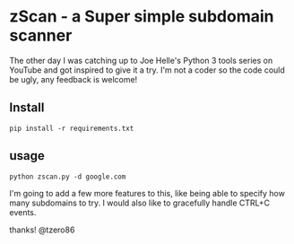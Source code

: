 # zScan - a Super simple subdomain scanner

The other day I was catching up to Joe Helle's Python 3 tools series on YouTube and got inspired to give it a try. I'm not a coder so the code could be ugly, any feedback is welcome!


## Install

    pip install -r requirements.txt

## usage

    python zscan.py -d google.com


I'm going to add a few more features to this, like being able to specify how many subdomains to try. I would also like to gracefully handle CTRL+C events.

thanks!
@tzero86
